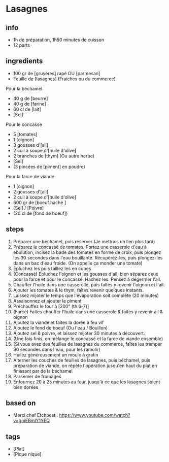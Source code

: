 # Lasagnes

## info  
* 1h de préparation, 1h50 minutes de cuisson
* 12 parts

## ingredients
* 100 gr de [gruyères] rapé OU [parmesan] 
* Feuille de [lasagnes] (Fraiches ou du commerce)

Pour la béchamel 
* 40 g de [beurre]
* 40 g de [farine]
* 60 cl de [lait]
* [Sel]

Pour le concassé 
* 5 [tomates]
* 1 [oignon]
* 3 gousses d'[ail]
* 2 cuil à soupe d'[huile d'olive]
* 2 branches de [thym] (Ou autre herbe)
* [Sel]
* (3 pincées de [piment] en poudre)

Pour la farce de viande
* 1 [oignon]
* 2 gousses d'[ail]
* 2 cuil à soupe d'[huile d'olive]
* 600 gr de [boeuf haché ]
* [Sel] / [Poivre]
* (20 cl de [fond de boeuf])

## steps  
1. Préparer une béchamel, puis réserver (Je mettrais un lien plus tard)
2. Préparez le concassé de tomates. Portez une casserole d'eau à ébulution, incisez la bade des tomates en forme de croix, puis plongez les 30 secondes dans l'eau bouillante. Récupérez-les, puis plongez-les dans un bac d'eau froide. (On appelle ça monder une tomate)
3. Epluchez les puis taillez les en cubes
4. (Concassé) Epluchez l'oignon et les gousses d'ail, bien séparez ceux pour la farce et pour le concassé. Hachez les. Pensez à dégermer l'ail.
5. Chauffer l'huile dans une casserolle, puis faîtes y revenir l'oignon et l'ail. 
6. Ajouter les tomates & le thym, faîtes revenir quelques instants.
7. Laissez mijoter le temps que l'évaporation soit complète (20 minutes)
8. Assaisonnez et ajouter le piment
9. Préchauffez le four à [200° (th 6-7)]
10. (Farce) Faîtes chauffer l'huile dans une casserole & faîtes y revenir ail & oignon
11. Ajoutez la viande et faîtes la dorée à feu vif
12. Ajoutez le fond de boeuf (Ou l'eau / Bouillon)
13. Ajoutez sel & poivre, et laissez mijoter 30 minutes à découvert.
14. (Une fois finis, on mélange le concassé et la farce de viande ensemble)
14. (Si vous avez des feuilles de lasagnes du commerce, faîtes les tremper 30 secondes dans l'eau, pour les ramolir)
14. Huilez généreusement un moule à gratin
15. Alterner les couches de feuilles de lasagnes, puis béchamel, puis préparation de viande, on répète l'opération jusqu'en haut du plat en finissant par de la béchamel
16. Parsemer de fromages 
17. Enfournez 20 à 25 minutes au four, jusqu'à ce que les lasagnes soient bien dorées

## based on  
* Merci chef Etchbest . https://www.youtube.com/watch?v=gmEBmlY1YEQ

## tags
* [Plat]
* [Pique nique]